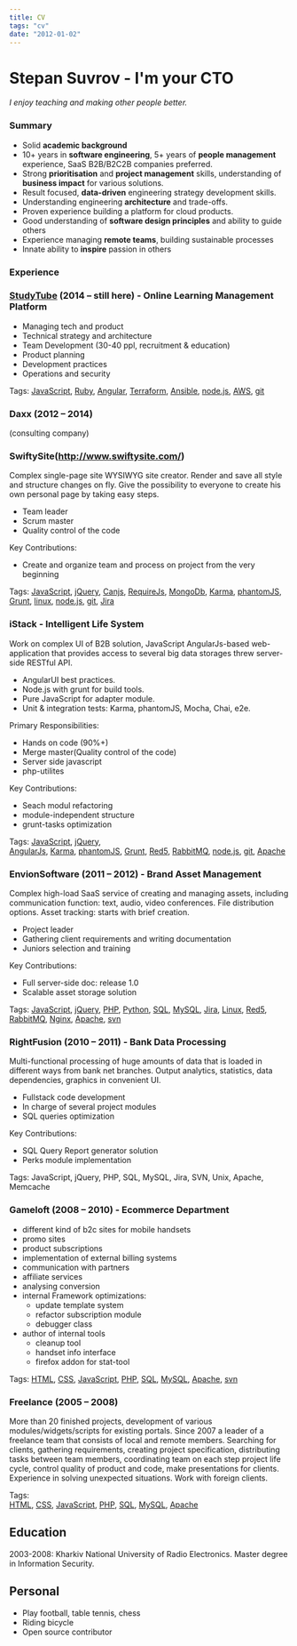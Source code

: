 ```yaml
---
title: CV
tags: "cv"
date: "2012-01-02"
---
```


# Stepan Suvrov - I'm your CTO

*I enjoy teaching and making other people better.*


### Summary

- Solid **academic background**
- 10+ years in **software engineering**, 5+ years of **people management** experience, SaaS B2B/B2C2B companies preferred.
- Strong **prioritisation** and **project management** skills, understanding of **business impact** for various solutions.
- Result focused, **data-driven** engineering strategy development skills.
- Understanding engineering **architecture** and trade-offs.
- Proven experience building a platform for cloud products.
- Good understanding of **software design principles** and ability to guide others
- Experience managing **remote teams**, building sustainable processes
- Innate ability to **inspire** passion in others


### Experience

### [StudyTube](https://www.studytube.nl/) (2014 – still here) - Online Learning Management Platform

- Managing tech and product
- Technical strategy and architecture
- Team Development (30-40 ppl, recruitment & education)
- Product planning
- Development practices
- Operations and security 

Tags:
[JavaScript](/?tag=javascript), 
[Ruby](/?tag=ruby), 
[Angular](/?tag=angular), 
[Terraform](/?tag=terraform), 
[Ansible](/?tag=ansible), 
[node.js](/?tag=node.js), 
[AWS](/?tag=aws),
[git](/?tag=git)

### Daxx (2012 – 2014)
(consulting company)


### SwiftySite(http://www.swiftysite.com/)
Complex single-page site WYSIWYG site creator. Render and save all style and structure changes on fly. Give the possibility to everyone to create his own personal page by taking easy steps.

- Team leader
- Scrum master
- Quality control of the code

Key Contributions:
- Create and organize team and process on project from the very beginning

Tags:
[JavaScript](/?tag=javascript), 
[jQuery](/?tag=jQuery), 
[Canjs](/?tag=canjs), 
[RequireJs](/?tag=RequireJS), 
[MongoDb](/?tag=angularjs), 
[Karma](/?tag=karma),
[phantomJS](/?tag=phantomjs),
[Grunt](/?tag=grunt),
[linux](/?tag=unix),
[node.js](/?tag=node.js),
[git](/?tag=git),
[Jira](/?tag=jira)

### iStack - Intelligent Life System 
Work on complex UI of B2B solution, JavaScript AngularJs-based web-application that provides access to several big data storages threw server-side RESTful API.

- AngularUI best practices.
- Node.js with grunt for build tools.
- Pure JavaScript for adapter module. 
- Unit & integration tests: Karma, phantomJS, Mocha, Chai, e2e.

Primary Responsibilities: 
- Hands on code (90%+)
- Merge master(Quality control of the code)
- Server side javascript
- php-utilites

Key Contributions:
- Seach modul refactoring
- module-independent  structure
- grunt-tasks optimization


Tags:
[JavaScript](/?tag=javascript), 
[jQuery](/?tag=jQuery),  
[AngularJs](/?tag=angularjs), 
[Karma](/?tag=karma),
[phantomJS](/?tag=phantomjs),
[Grunt](/?tag=grunt),
[Red5](/?tag=red5),
[RabbitMQ](/?tag=rabbitmq),
[node.js](/?tag=node.js),
[git](/?tag=git),
[Apache](/?tag=apache)



### EnvionSoftware (2011 – 2012) - Brand Asset Management

Complex high-load SaaS service of creating and managing assets, including communication function: text, audio, video conferences. File distribution options. Asset tracking: starts with brief creation. 

- Project leader
- Gathering client requirements and writing documentation 
- Juniors selection and training 

Key Contributions:
- Full server-side doc: release 1.0   
- Scalable  asset storage solution


Tags: 
[JavaScript](/?tag=javascript), 
[jQuery](/?tag=jQuery), 
[PHP](/?tag=php), 
[Python](/?tag=python), 
[SQL](/?tag=sql), 
[MySQL](/?tag=mysql),
[Jira](/?tag=jira),
[Linux](/?tag=unix),
[Red5](/?tag=red5),
[RabbitMQ](/?tag=rabbitmq),
[Nginx](/?tag=nginx),
[Apache](/?tag=apache),
[svn](/?tag=svn)



### RightFusion (2010 – 2011) - Bank Data Processing

Multi-functional processing of huge amounts of data that is loaded in different ways from bank net branches. Output analytics, statistics, data dependencies, graphics  in convenient UI. 

- Fullstack code development
- In charge of several project modules 
- SQL queries optimization

Key Contributions:
- SQL Query Report generator solution
- Perks module implementation

Tags:  JavaScript, jQuery, PHP, SQL, MySQL, Jira, SVN, Unix, Apache, Memcache


### Gameloft (2008 – 2010) - Ecommerce Department

- different kind of b2c sites for mobile handsets
- promo sites 
- product subscriptions
- implementation of external billing systems
- communication with partners
- affiliate services
- analysing conversion
- internal Framework optimizations:
  - update template system
  - refactor subscription module
  - debugger class
- author of internal tools
  - cleanup tool
  - handset info interface
  - firefox addon for stat-tool

Tags:
[HTML](/?tag=html),
[CSS](/?tag=css), 
[JavaScript](/?tag=javascript), 
[PHP](/?tag=php), 
[SQL](/?tag=sql), 
[MySQL](/?tag=mysql),
[Apache](/?tag=apache),
[svn](/?tag=svn)


### Freelance (2005 – 2008)

More than 20 finished projects, development of various modules/widgets/scripts for existing portals. 
Since 2007 a leader of a freelance team that consists of local and remote members. Searching for clients, gathering requirements, creating project specification, distributing tasks between team members, coordinating team on each step project life cycle, control quality of product and code, make presentations for clients. Experience in solving unexpected situations. Work with foreign clients.

Tags:  
[HTML](/?tag=html), 
[CSS](/?tag=css), 
[JavaScript](/?tag=javascript), 
[PHP](/?tag=php), 
[SQL](/?tag=sql), 
[MySQL](/?tag=mysql),
[Apache](/?tag=apache)

## Education

2003-2008: Kharkiv National University of Radio Electronics. 
Master degree in Information Security.

## Personal

- Play football, table tennis, chess
- Riding bicycle 
- Open source contributor




